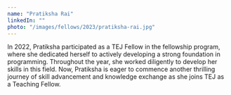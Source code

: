 ```yaml
---
name: "Pratiksha Rai"
linkedIn: ""
photo: "/images/fellows/2023/pratiksha-rai.jpg"
---
```


In 2022, Pratiksha participated as a TEJ Fellow in the fellowship program, where she dedicated herself to actively developing a strong foundation in programming. Throughout the year, she worked diligently to develop her skills in this field. Now, Pratiksha is eager to commence another thrilling journey of skill advancement and knowledge exchange as she joins TEJ as a Teaching Fellow.
